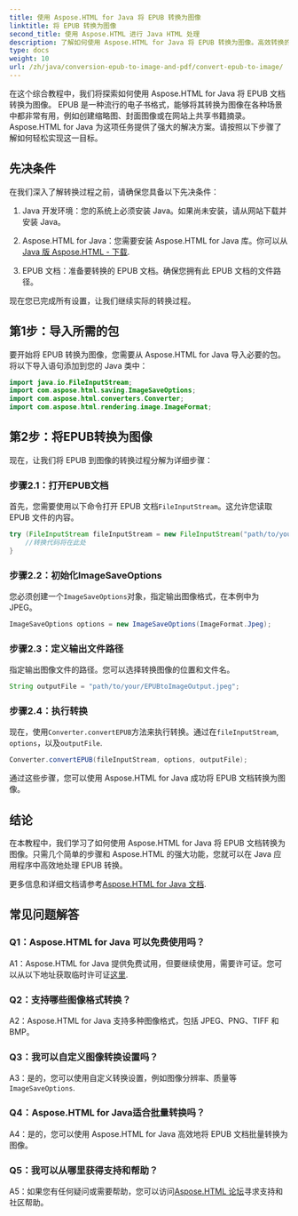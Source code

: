 ```yaml
---
title: 使用 Aspose.HTML for Java 将 EPUB 转换为图像
linktitle: 将 EPUB 转换为图像
second_title: 使用 Aspose.HTML 进行 Java HTML 处理
description: 了解如何使用 Aspose.HTML for Java 将 EPUB 转换为图像。高效转换的简单分步指南。
type: docs
weight: 10
url: /zh/java/conversion-epub-to-image-and-pdf/convert-epub-to-image/
---
```

在这个综合教程中，我们将探索如何使用 Aspose.HTML for Java 将 EPUB 文档转换为图像。 EPUB 是一种流行的电子书格式，能够将其转换为图像在各种场景中都非常有用，例如创建缩略图、封面图像或在网站上共享书籍摘录。 Aspose.HTML for Java 为这项任务提供了强大的解决方案。请按照以下步骤了解如何轻松实现这一目标。

## 先决条件

在我们深入了解转换过程之前，请确保您具备以下先决条件：

1. Java 开发环境：您的系统上必须安装 Java。如果尚未安装，请从网站下载并安装 Java。

2.  Aspose.HTML for Java：您需要安装 Aspose.HTML for Java 库。你可以从[Java 版 Aspose.HTML - 下载](https://releases.aspose.com/html/java/).

3. EPUB 文档：准备要转换的 EPUB 文档。确保您拥有此 EPUB 文档的文件路径。

现在您已完成所有设置，让我们继续实际的转换过程。

## 第1步：导入所需的包

要开始将 EPUB 转换为图像，您需要从 Aspose.HTML for Java 导入必要的包。将以下导入语句添加到您的 Java 类中：

```java
import java.io.FileInputStream;
import com.aspose.html.saving.ImageSaveOptions;
import com.aspose.html.converters.Converter;
import com.aspose.html.rendering.image.ImageFormat;
```

## 第2步：将EPUB转换为图像

现在，让我们将 EPUB 到图像的转换过程分解为详细步骤：

### 步骤2.1：打开EPUB文档

首先，您需要使用以下命令打开 EPUB 文档`FileInputStream`。这允许您读取 EPUB 文件的内容。

```java
try (FileInputStream fileInputStream = new FileInputStream("path/to/your/input.epub")) {
    //转换代码将在此处
}
```

### 步骤2.2：初始化ImageSaveOptions

您必须创建一个`ImageSaveOptions`对象，指定输出图像格式，在本例中为 JPEG。

```java
ImageSaveOptions options = new ImageSaveOptions(ImageFormat.Jpeg);
```

### 步骤2.3：定义输出文件路径

指定输出图像文件的路径。您可以选择转换图像的位置和文件名。

```java
String outputFile = "path/to/your/EPUBtoImageOutput.jpeg";
```

### 步骤2.4：执行转换

现在，使用`Converter.convertEPUB`方法来执行转换。通过在`fileInputStream`, `options`，以及`outputFile`.

```java
Converter.convertEPUB(fileInputStream, options, outputFile);
```

通过这些步骤，您可以使用 Aspose.HTML for Java 成功将 EPUB 文档转换为图像。

## 结论

在本教程中，我们学习了如何使用 Aspose.HTML for Java 将 EPUB 文档转换为图像。只需几个简单的步骤和 Aspose.HTML 的强大功能，您就可以在 Java 应用程序中高效地处理 EPUB 转换。

更多信息和详细文档请参考[Aspose.HTML for Java 文档](https://reference.aspose.com/html/java/).

## 常见问题解答

### Q1：Aspose.HTML for Java 可以免费使用吗？

A1：Aspose.HTML for Java 提供免费试用，但要继续使用，需要许可证。您可以从以下地址获取临时许可证[这里](https://purchase.aspose.com/temporary-license/).

### Q2：支持哪些图像格式转换？

A2：Aspose.HTML for Java 支持多种图像格式，包括 JPEG、PNG、TIFF 和 BMP。

### Q3：我可以自定义图像转换设置吗？

 A3：是的，您可以使用自定义转换设置，例如图像分辨率、质量等`ImageSaveOptions`.

### Q4：Aspose.HTML for Java适合批量转换吗？

A4：是的，您可以使用 Aspose.HTML for Java 高效地将 EPUB 文档批量转换为图像。

### Q5：我可以从哪里获得支持和帮助？

 A5：如果您有任何疑问或需要帮助，您可以访问[Aspose.HTML 论坛](https://forum.aspose.com/)寻求支持和社区帮助。